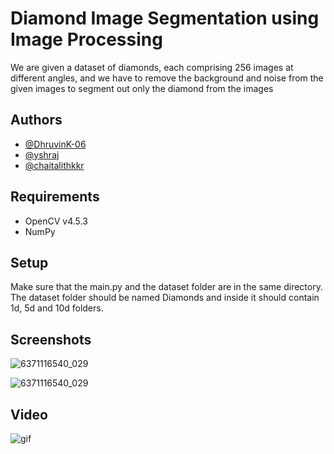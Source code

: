 
# Diamond Image Segmentation using Image Processing

We are given a dataset of diamonds, each comprising 256 images at different angles, and we have to remove the background and noise from the given images to segment out only the diamond from the images



## Authors

- [@DhruvinK-06](https://github.com/DhruvinK-06)
- [@yshraj](https://github.com/yshraj)
- [@chaitalithkkr](https://github.com/chaitalithkkr)


## Requirements

- OpenCV v4.5.3
- NumPy

## Setup

Make sure that the main.py and the dataset folder are in the same directory. The dataset folder should be named Diamonds and inside it should contain 1d, 5d and 10d folders.

## Screenshots
![6371116540_029](https://user-images.githubusercontent.com/72988991/156868783-917a2dd3-f0dd-4547-a981-1ab20d87d4ff.png)

![6371116540_029](https://user-images.githubusercontent.com/72988991/156868796-d1a19736-5d6f-4ac3-9d3b-0f01dd1ed934.png)




## Video

![gif](https://user-images.githubusercontent.com/72988991/156868748-e0cc8575-d65e-4b1f-9023-e6892df3c6f9.gif)
